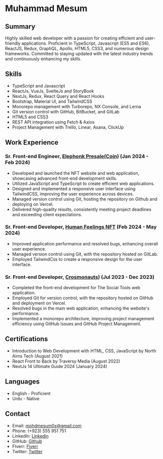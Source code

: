 # Muhammad Mesum

## Summary 
Highly skilled web developer with a passion for creating efficient and user-friendly applications. Proficient in TypeScript, Javascript (ES5 and ES6), ReactJS, Redux, GraphQL, Apollo, HTML5, CSS3, and numerous design frameworks. Committed to staying updated with the latest industry trends and continuously enhancing my skills.

## Skills
* TypeScript and Javascript
* ReactJs, VueJs, SvelteJs and StoryBook
* NextJs, Redux, React Query and React Hooks
* Bootstrap, Material UI, and TailwindCSS
* Monorepo management with Turborepo, NX Console, and Lerna
* Git version control with GitHub, BitBucket, and GitLab
* HTML5 and CSS3
* REST API integration using Fetch & Axios
* Project Management with Trello, Linear, Asana, ClickUp

## Work Experience
### Sr. Front-end Engineer, [Elephonk Presale(Coin)]([https://www.nfa.gg](https://elephonk.vercel.app/)) (Jan 2024 - Feb 2024)
* Developed and launched the NFT website and web application, showcasing advanced front-end development skills.
* Utilized JavaScript and TypeScript to create efficient web applications.
* Designed and implemented a responsive user interface using TailwindCSS, improving the user experience across devices.
* Managed version control using Git, hosting the repository on Github and deploying on Vercel.
* Delivered high-quality results, consistently meeting project deadlines and exceeding client expectations.

### Sr. Front-end Developer, [Human Feelings NFT]([https://www.bpersonal.ai](https://human-feelings.com/)) (Feb 2024 - May 2024)
* Improved application performance and resolved bugs, enhancing overall user experience.
* Managed version control using Git, with the repository hosted on GitLab.
* Employed TailwindCss to create a responsive design for the user interface.

### Sr. Front-end Developer, [Crosmonauts]([https://crosmonauts.club/)) (Jul 2023 - Dec 2023)
* Completed the front-end development for The Social Tools web application.
* Employed Git for version control, with the repository hosted on GitHub and deployment on Vercel.
* Resolved bugs in the main web application, enhancing the website's performance.
* Implemented a monorepo architecture, improving project management efficiency using GitHub Issues and GitHub Project Management.

## Certifications
* Introduction to Web Development with HTML, CSS, JavaScript by North Aims Tech (August 2021)
* React Front to Back by Traversy Media (August 2022)
* NextJs 14 Ultimate Guide 2024 (January 2024)

## Languages
* English - Proficient 
* Urdu - Native

## Contact 
* Email: mohdmesum0x@gmail.com
* Phone: (+923) 555 951 751
* LinkedIn: [Linkedin](https://www.linkedin.com/in/mohd-mesum-%F0%9F%91%A8%E2%80%8D%F0%9F%92%BB-8b047a21b/)
* GitHub: [Github](https://github.com/muhammadmesum72)
* FIverr: [Fiverr](https://www.fiverr.com/m_mesum)
* Twitter: [Twitter](https://twitter.com/mohd_mesum)
